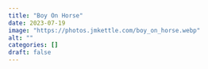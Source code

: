 ```yaml
---
title: "Boy On Horse"
date: 2023-07-19
image: "https://photos.jmkettle.com/boy_on_horse.webp"
alt: ""
categories: []
draft: false
---
```

